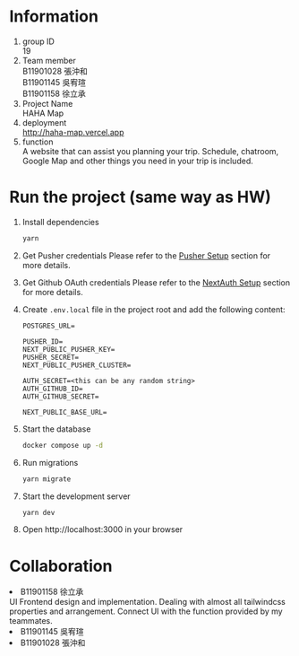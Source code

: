 # Information
1. group ID <br/>
   19<br/>
2. Team member<br/>
   B11901028 張沖和<br/>
   B11901145 吳宥瑄<br/>
   B11901158 徐立承<br/>
3. Project Name<br/>
   HAHA Map
4. deployment<br/>
   http://haha-map.vercel.app
5. function<br/>
   A website that can assist you planning your trip. Schedule, chatroom, Google Map and other things you need in your trip is included.

# Run the project (same way as HW)

1. Install dependencies
   ```bash
   yarn
   ```
2. Get Pusher credentials
   Please refer to the [Pusher Setup](#pusher-setup) section for more details.

3. Get Github OAuth credentials
   Please refer to the [NextAuth Setup](#nextauth-setup) section for more details.

4. Create `.env.local` file in the project root and add the following content:

   ```text
   POSTGRES_URL=

   PUSHER_ID=
   NEXT_PUBLIC_PUSHER_KEY=
   PUSHER_SECRET=
   NEXT_PUBLIC_PUSHER_CLUSTER=

   AUTH_SECRET=<this can be any random string>
   AUTH_GITHUB_ID=
   AUTH_GITHUB_SECRET=

   NEXT_PUBLIC_BASE_URL=
   ```

5. Start the database
   ```bash
   docker compose up -d
   ```
6. Run migrations
   ```bash
   yarn migrate
   ```
7. Start the development server
   ```bash
   yarn dev
   ```
8. Open http://localhost:3000 in your browser<br/>

# Collaboration
<li>B11901158 徐立承<br/>
UI Frontend design and implementation. Dealing with almost all tailwindcss properties and arrangement. Connect UI with the function provided by my teammates.
<li>B11901145 吳宥瑄<br/>
<li>B11901028 張沖和<br/>

